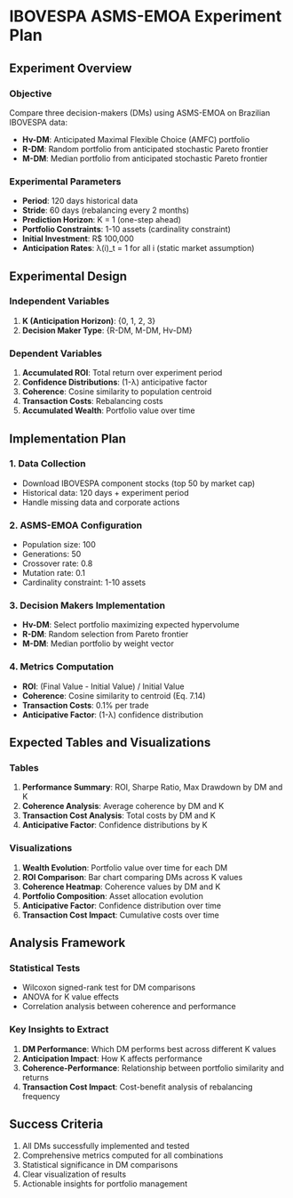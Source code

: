 # IBOVESPA ASMS-EMOA Experiment Plan

## Experiment Overview

### Objective
Compare three decision-makers (DMs) using ASMS-EMOA on Brazilian IBOVESPA data:
- **Hv-DM**: Anticipated Maximal Flexible Choice (AMFC) portfolio
- **R-DM**: Random portfolio from anticipated stochastic Pareto frontier
- **M-DM**: Median portfolio from anticipated stochastic Pareto frontier

### Experimental Parameters
- **Period**: 120 days historical data
- **Stride**: 60 days (rebalancing every 2 months)
- **Prediction Horizon**: K = 1 (one-step ahead)
- **Portfolio Constraints**: 1-10 assets (cardinality constraint)
- **Initial Investment**: R$ 100,000
- **Anticipation Rates**: λ(i)_t = 1 for all i (static market assumption)

## Experimental Design

### Independent Variables
1. **K (Anticipation Horizon)**: {0, 1, 2, 3}
2. **Decision Maker Type**: {R-DM, M-DM, Hv-DM}

### Dependent Variables
1. **Accumulated ROI**: Total return over experiment period
2. **Confidence Distributions**: (1-λ) anticipative factor
3. **Coherence**: Cosine similarity to population centroid
4. **Transaction Costs**: Rebalancing costs
5. **Accumulated Wealth**: Portfolio value over time

## Implementation Plan

### 1. Data Collection
- Download IBOVESPA component stocks (top 50 by market cap)
- Historical data: 120 days + experiment period
- Handle missing data and corporate actions

### 2. ASMS-EMOA Configuration
- Population size: 100
- Generations: 50
- Crossover rate: 0.8
- Mutation rate: 0.1
- Cardinality constraint: 1-10 assets

### 3. Decision Makers Implementation
- **Hv-DM**: Select portfolio maximizing expected hypervolume
- **R-DM**: Random selection from Pareto frontier
- **M-DM**: Median portfolio by weight vector

### 4. Metrics Computation
- **ROI**: (Final Value - Initial Value) / Initial Value
- **Coherence**: Cosine similarity to centroid (Eq. 7.14)
- **Transaction Costs**: 0.1% per trade
- **Anticipative Factor**: (1-λ) confidence distribution

## Expected Tables and Visualizations

### Tables
1. **Performance Summary**: ROI, Sharpe Ratio, Max Drawdown by DM and K
2. **Coherence Analysis**: Average coherence by DM and K
3. **Transaction Cost Analysis**: Total costs by DM and K
4. **Anticipative Factor**: Confidence distributions by K

### Visualizations
1. **Wealth Evolution**: Portfolio value over time for each DM
2. **ROI Comparison**: Bar chart comparing DMs across K values
3. **Coherence Heatmap**: Coherence values by DM and K
4. **Portfolio Composition**: Asset allocation evolution
5. **Anticipative Factor**: Confidence distribution over time
6. **Transaction Cost Impact**: Cumulative costs over time

## Analysis Framework

### Statistical Tests
- Wilcoxon signed-rank test for DM comparisons
- ANOVA for K value effects
- Correlation analysis between coherence and performance

### Key Insights to Extract
1. **DM Performance**: Which DM performs best across different K values
2. **Anticipation Impact**: How K affects performance
3. **Coherence-Performance**: Relationship between portfolio similarity and returns
4. **Transaction Cost Impact**: Cost-benefit analysis of rebalancing frequency

## Success Criteria
1. All DMs successfully implemented and tested
2. Comprehensive metrics computed for all combinations
3. Statistical significance in DM comparisons
4. Clear visualization of results
5. Actionable insights for portfolio management 